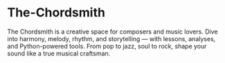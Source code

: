 # The-Chordsmith
The Chordsmith is a creative space for composers and music lovers. Dive into harmony, melody, rhythm, and storytelling — with lessons, analyses, and Python-powered tools. From pop to jazz, soul to rock, shape your sound like a true musical craftsman.
